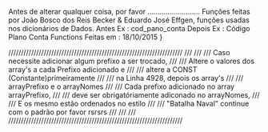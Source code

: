 
   Antes de alterar qualquer coisa, por favor ..........................
   Funções feitas por João Bosco dos Reis Becker & Eduardo José Effgen,
   funções usadas nos dicionários de Dados.
   Antes
   Ex :  cod_pano_conta
   Depois
   Ex :  Código Plano Conta
   Functions Feitas em : 18/10/2015 }

  /////////////////////////////////////////////////////////////////////
  ///                                                               ///
  ///   Caso necessite adicionar algum prefixo a ser trocado,       ///
  ///   Altere o valores dos array's a cada Prefixo adicionado e    ///
  ///   altere a CONST (Constante)primeiramente                     ///
  ///   na Linha 4928, depois os array's                            ///
  ///   arrayPrefixo e o arrayNomes                                 ///
  ///   Cada prefixo adicionado no array arrayPrefixo,              ///
  ///   deve ser obrigatóriamente adiconado no arrayNomes,          ///
  ///   E os mesmo estão ordenados no estilo                        ///
  ///   "Batalha Naval" continue com o padrão por favor rsrsrs      ///
  ///                                                               ///
  /////////////////////////////////////////////////////////////////////
